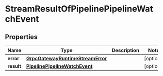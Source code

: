 

# StreamResultOfPipelinePipelineWatchEvent


## Properties

Name | Type | Description | Notes
------------ | ------------- | ------------- | -------------
**error** | [**GrpcGatewayRuntimeStreamError**](GrpcGatewayRuntimeStreamError.md) |  |  [optional]
**result** | [**PipelinePipelineWatchEvent**](PipelinePipelineWatchEvent.md) |  |  [optional]



